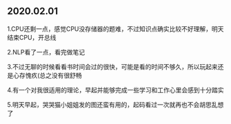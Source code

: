 ## 2020.02.01
1.CPU还剩一点，感觉CPU没存储器的题难，不过知识点确实比较不好理解，明天结束CPU，开总线

2.NLP看了一点，看完做笔记

3.不过无聊的时候看看书时间会过的很快，可能是看的时间不够久，所以玩起来还是心存愧疚(总之没有很舒畅

4.有一个对我很适用的理论，早起并能够完成一些学习和工作心里会感到十分踏实

5.明天早起，哭哭猫小姐姐发的图还蛮有用的，起码看过一次就再也不会胡思乱想了
